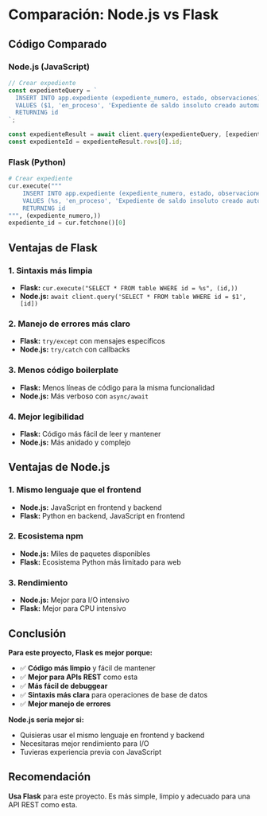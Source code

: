 # Comparación: Node.js vs Flask

## Código Comparado

### Node.js (JavaScript)
```javascript
// Crear expediente
const expedienteQuery = `
  INSERT INTO app.expediente (expediente_numero, estado, observaciones)
  VALUES ($1, 'en_proceso', 'Expediente de saldo insoluto creado automáticamente')
  RETURNING id
`;

const expedienteResult = await client.query(expedienteQuery, [expedienteNumero]);
const expedienteId = expedienteResult.rows[0].id;
```

### Flask (Python)
```python
# Crear expediente
cur.execute("""
    INSERT INTO app.expediente (expediente_numero, estado, observaciones)
    VALUES (%s, 'en_proceso', 'Expediente de saldo insoluto creado automáticamente')
    RETURNING id
""", (expediente_numero,))
expediente_id = cur.fetchone()[0]
```

## Ventajas de Flask

### 1. **Sintaxis más limpia**
- **Flask:** `cur.execute("SELECT * FROM table WHERE id = %s", (id,))`
- **Node.js:** `await client.query('SELECT * FROM table WHERE id = $1', [id])`

### 2. **Manejo de errores más claro**
- **Flask:** `try/except` con mensajes específicos
- **Node.js:** `try/catch` con callbacks

### 3. **Menos código boilerplate**
- **Flask:** Menos líneas de código para la misma funcionalidad
- **Node.js:** Más verboso con `async/await`

### 4. **Mejor legibilidad**
- **Flask:** Código más fácil de leer y mantener
- **Node.js:** Más anidado y complejo

## Ventajas de Node.js

### 1. **Mismo lenguaje que el frontend**
- **Node.js:** JavaScript en frontend y backend
- **Flask:** Python en backend, JavaScript en frontend

### 2. **Ecosistema npm**
- **Node.js:** Miles de paquetes disponibles
- **Flask:** Ecosistema Python más limitado para web

### 3. **Rendimiento**
- **Node.js:** Mejor para I/O intensivo
- **Flask:** Mejor para CPU intensivo

## Conclusión

**Para este proyecto, Flask es mejor porque:**
- ✅ **Código más limpio** y fácil de mantener
- ✅ **Mejor para APIs REST** como esta
- ✅ **Más fácil de debuggear**
- ✅ **Sintaxis más clara** para operaciones de base de datos
- ✅ **Mejor manejo de errores**

**Node.js sería mejor si:**
- Quisieras usar el mismo lenguaje en frontend y backend
- Necesitaras mejor rendimiento para I/O
- Tuvieras experiencia previa con JavaScript

## Recomendación

**Usa Flask** para este proyecto. Es más simple, limpio y adecuado para una API REST como esta.







